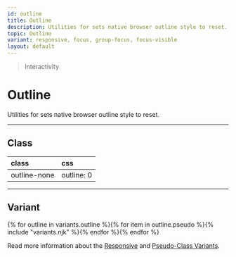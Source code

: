 ```yaml
---
id: outline
title: Outline
description: Utilities for sets native browser outline style to reset.
topic: Outline
variant: responsive, focus, group-focus, focus-visible
layout: default
---
```


> Interactivity

# Outline

Utilities for sets native browser outline style to reset.

---

## Class

| <span class="px-3 py-1 text-white (dark)text-charcoal-100 bg-charcoal-100 (dark)bg-gray-600 rounded-full">class</span> | <span class="px-3 py-1 text-white (dark)text-charcoal-100 bg-charcoal-100 (dark)bg-gray-600 rounded-full">css</span> |
|:--|:--|
| outline-none | outline: 0 |

---

## Variant

<y class="flex flex-gap-2 flex-wrap justify-start items-center">{% for outline in variants.outline %}{% for item in outline.pseudo %}{% include "variants.njk" %}{% endfor %}{% endfor %}</y>

Read more information about the [Responsive](/responsive) and [Pseudo-Class Variants](/pseudo-class-variants/).

